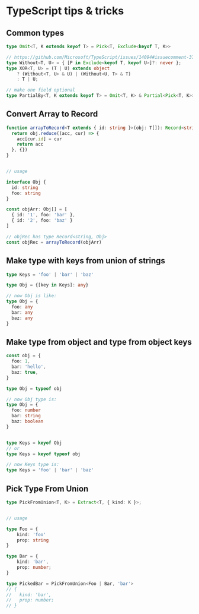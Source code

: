 # TypeScript tips & tricks

## Common types

```typescript
type Omit<T, K extends keyof T> = Pick<T, Exclude<keyof T, K>>

// https://github.com/Microsoft/TypeScript/issues/14094#issuecomment-373782604
type Without<T, U> = { [P in Exclude<keyof T, keyof U>]?: never };
type XOR<T, U> = (T | U) extends object 
    ? (Without<T, U> & U) | (Without<U, T> & T) 
    : T | U;

// make one field optional 
type PartialBy<T, K extends keyof T> = Omit<T, K> & Partial<Pick<T, K>>
```

## Convert Array to Record

```typescript
function arrayToRecord<T extends { id: string }>(obj: T[]): Record<string, T> {
  return obj.reduce((acc, cur) => {
    acc[cur.id] = cur
    return acc
  }, {})
}


// usage

interface Obj {
  id: string
  foo: string
}

const objArr: Obj[] = [
  { id: '1', foo: 'bar' },
  { id: '2', foo: 'baz' }
]

// objRec has type Record<string, Obj>
const objRec = arrayToRecord(objArr)
```

## Make type with keys from union of strings
```typescript
type Keys = 'foo' | 'bar' | 'baz'

type Obj = {[key in Keys]: any}

// now Obj is like:
type Obj = {
  foo: any
  bar: any
  baz: any
}
```


## Make type from object and type from object keys
```typescript
const obj = {
  foo: 1,
  bar: 'hello',
  baz: true,
}

type Obj = typeof obj

// now Obj type is:
type Obj = {
  foo: number
  bar: string
  baz: boolean
}


type Keys = keyof Obj
// or
type Keys = keyof typeof obj

// now Keys type is:
type Keys = 'foo' | 'bar' | 'baz'

```


## Pick Type From Union
```typescript
type PickFromUnion<T, K> = Extract<T, { kind: K }>;


// usage

type Foo = {
    kind: 'foo'
    prop: string
}

type Bar = {
    kind: 'bar',
    prop: number;
}

type PickedBar = PickFromUnion<Foo | Bar, 'bar'>
// {
//   kind: 'bar',
//   prop: number;
// }
``` 
